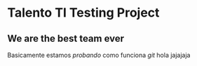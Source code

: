 # Talento TI Testing Project
## We are the best team ever

Basicamente estamos *probando* como funciona _git_
hola jajajaja
